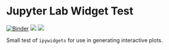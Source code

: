 # Jupyter Lab Widget Test

[![Binder](https://mybinder.org/badge_logo.svg)](https://mybinder.org/v2/gh/adam-rumpf/jupyter-widget/HEAD?filepath=linapprox.ipynb) <img src="https://img.shields.io/badge/language-jupyter_notebook-blue?logo=jupyter&logoColor=white"/> <img src="https://img.shields.io/github/license/adam-rumpf/jupyter-widget"/>

Small test of `ipywidgets` for use in generating interactive plots.
